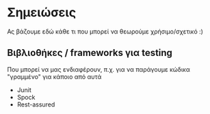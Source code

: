 # Σημειώσεις

Ας βάζουμε εδώ κάθε τι που μπορεί να θεωρούμε χρήσιμο/σχετικό :)

## Βιβλιοθήκες / frameworks για testing

Που μπορεί να μας ενδιαφέρουν, π.χ. για να παράγουμε κώδικα "γραμμένο" για κάποιο από αυτά

* Junit
* Spock
* Rest-assured

